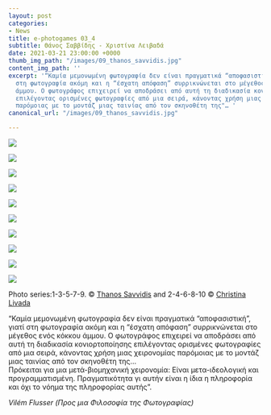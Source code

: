 ```yaml
---
layout: post
categories:
- News
title: e-photogames 03_4
subtitle: Θάνος Σαββίδης - Χριστίνα Λειβαδά
date: 2021-03-21 23:00:00 +0000
thumb_img_path: "/images/09_thanos_savvidis.jpg"
content_img_path: ''
excerpt: '“Καμία μεμονωμένη φωτογραφία δεν είναι πραγματικά “αποφασιστική”, γιατί
  στη φωτογραφία ακόμη και η “έσχατη απόφαση” συρρικνώνεται στο μέγεθος ενός κόκκου
  άμμου. Ο φωτογράφος επιχειρεί να αποδράσει από αυτή τη διαδικασία κονιορτοποίησης
  επιλέγοντας ορισμένες φωτογραφίες από μια σειρά, κάνοντας χρήση μιας χειρονομίας
  παρόμοιας με το μοντάζ μιας ταινίας από τον σκηνοθέτη της"… '
canonical_url: "/images/09_thanos_savvidis.jpg"

---
```

![](/images/01_thanos_savvidis.jpg)

![](/images/02_christina_livada.jpg)

![](/images/03_thanos-savvidis.jpg)

![](/images/04_christina_livada.jpg)

![](/images/05_thanos_savvidis.jpg)

![](/images/06_christina_livada.jpg)

![](/images/07_thanos_savvidis.jpg)

![](/images/08_christina_livada.jpg)

![](/images/09_thanos_savvidis.jpg)

![](/images/10_cristina_livada.png)

Photo series:1-3-5-7-9. © <a href="https://www.facebook.com/ThanosSa" target="blank">Thanos Savvidis</a> and  2-4-6-8-10 © <a href="https://www.facebook.com/christina.livada" target="blank">Christina Livada</a>

“Καμία μεμονωμένη φωτογραφία δεν είναι πραγματικά “αποφασιστική”, γιατί στη φωτογραφία ακόμη και η “έσχατη απόφαση” συρρικνώνεται στο μέγεθος ενός κόκκου άμμου. Ο φωτογράφος επιχειρεί να αποδράσει από αυτή τη διαδικασία κονιορτοποίησης επιλέγοντας ορισμένες φωτογραφίες από μια σειρά, κάνοντας χρήση μιας χειρονομίας παρόμοιας με το μοντάζ μιας ταινίας από τον σκηνοθέτη της…   
Πρόκειται για μια μετά-βιομηχανική χειρονομία: Είναι μετα-ιδεολογική και προγραμματισμένη. Πραγματικότητα γι αυτήν είναι η ίδια η πληροφορία και όχι το νόημα της πληροφορίας αυτής”.

_Vilém Flusser (Προς μια Φιλοσοφία της Φωτογραφίας)_